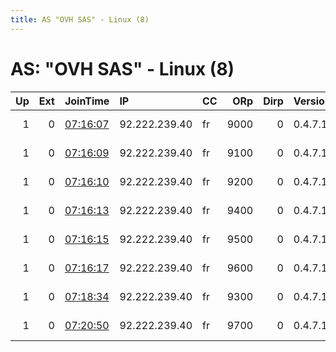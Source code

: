```yaml
---
title: AS "OVH SAS" - Linux (8)
---
```


# AS: "OVH SAS" - Linux (8)

|   Up |   Ext | JoinTime                                                                                              | IP            | CC   |   ORp |   Dirp | Version   | Contact                  | Nickname   |   eFamMembers |
|-----:|------:|:------------------------------------------------------------------------------------------------------|:--------------|:-----|------:|-------:|:----------|:-------------------------|:-----------|--------------:|
|    1 |     0 | [07:16:07](https://nusenu.github.io/OrNetStats/w/relay/940B7DD59FBE46E5AA41F6A14094D005DB8D01BE.html) | 92.222.239.40 | fr   |  9000 |      0 | 0.4.7.13  | email:admin prsv.ch url: | prsv       |           135 |
|    1 |     0 | [07:16:09](https://nusenu.github.io/OrNetStats/w/relay/0F247009BECE5BD42EA8FCE2AE3879A84887A6D0.html) | 92.222.239.40 | fr   |  9100 |      0 | 0.4.7.13  | email:admin prsv.ch url: | prsv       |           135 |
|    1 |     0 | [07:16:10](https://nusenu.github.io/OrNetStats/w/relay/F17B66035349A738D0104CA12B4EA71C2D28AD07.html) | 92.222.239.40 | fr   |  9200 |      0 | 0.4.7.13  | email:admin prsv.ch url: | prsv       |           135 |
|    1 |     0 | [07:16:13](https://nusenu.github.io/OrNetStats/w/relay/AEFB7921DC826453216E0BF38B91744EB57963AB.html) | 92.222.239.40 | fr   |  9400 |      0 | 0.4.7.13  | email:admin prsv.ch url: | prsv       |           135 |
|    1 |     0 | [07:16:15](https://nusenu.github.io/OrNetStats/w/relay/89C87C17A7BD14FA94B00B0AA0971357169839DB.html) | 92.222.239.40 | fr   |  9500 |      0 | 0.4.7.13  | email:admin prsv.ch url: | prsv       |           135 |
|    1 |     0 | [07:16:17](https://nusenu.github.io/OrNetStats/w/relay/3DD038567672996956967AA7D674451B357B5B68.html) | 92.222.239.40 | fr   |  9600 |      0 | 0.4.7.13  | email:admin prsv.ch url: | prsv       |           135 |
|    1 |     0 | [07:18:34](https://nusenu.github.io/OrNetStats/w/relay/090512058FD58F6AEB2021947BF493938F2DC55D.html) | 92.222.239.40 | fr   |  9300 |      0 | 0.4.7.13  | email:admin prsv.ch url: | prsv       |           135 |
|    1 |     0 | [07:20:50](https://nusenu.github.io/OrNetStats/w/relay/9D215FD6BFF1A8695BDAEA06A943ED3203519CAC.html) | 92.222.239.40 | fr   |  9700 |      0 | 0.4.7.13  | email:admin prsv.ch url: | prsv       |           135 |
